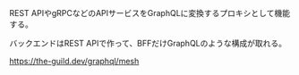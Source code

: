 REST APIやgRPCなどのAPIサービスをGraphQLに変換するプロキシとして機能する。

バックエンドはREST APIで作って、BFFだけGraphQLのような構成が取れる。

https://the-guild.dev/graphql/mesh
